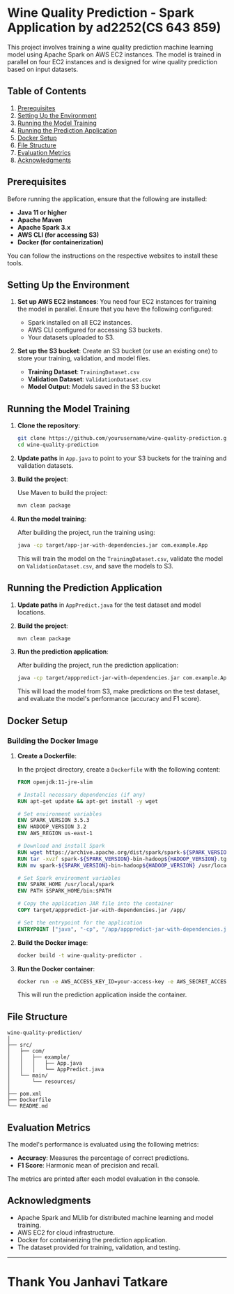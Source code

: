 # Wine Quality Prediction - Spark Application by ad2252(CS 643 859)

This project involves training a wine quality prediction machine learning model using Apache Spark on AWS EC2 instances. The model is trained in parallel on four EC2 instances and is designed for wine quality prediction based on input datasets.

## Table of Contents
1. [Prerequisites](#prerequisites)
2. [Setting Up the Environment](#setting-up-the-environment)
3. [Running the Model Training](#running-the-model-training)
4. [Running the Prediction Application](#running-the-prediction-application)
5. [Docker Setup](#docker-setup)
6. [File Structure](#file-structure)
7. [Evaluation Metrics](#evaluation-metrics)
8. [Acknowledgments](#acknowledgments)

## Prerequisites

Before running the application, ensure that the following are installed:

- **Java 11 or higher**
- **Apache Maven**
- **Apache Spark 3.x**
- **AWS CLI (for accessing S3)**
- **Docker (for containerization)**

You can follow the instructions on the respective websites to install these tools.

## Setting Up the Environment

1. **Set up AWS EC2 instances**: You need four EC2 instances for training the model in parallel. Ensure that you have the following configured:
   - Spark installed on all EC2 instances.
   - AWS CLI configured for accessing S3 buckets.
   - Your datasets uploaded to S3.
   
2. **Set up the S3 bucket**: Create an S3 bucket (or use an existing one) to store your training, validation, and model files.

   - **Training Dataset**: `TrainingDataset.csv`
   - **Validation Dataset**: `ValidationDataset.csv`
   - **Model Output**: Models saved in the S3 bucket

## Running the Model Training

1. **Clone the repository**:

   ```bash
   git clone https://github.com/yourusername/wine-quality-prediction.git
   cd wine-quality-prediction
   ```

2. **Update paths** in `App.java` to point to your S3 buckets for the training and validation datasets.

3. **Build the project**:

   Use Maven to build the project:

   ```bash
   mvn clean package
   ```

4. **Run the model training**:

   After building the project, run the training using:

   ```bash
   java -cp target/app-jar-with-dependencies.jar com.example.App
   ```

   This will train the model on the `TrainingDataset.csv`, validate the model on `ValidationDataset.csv`, and save the models to S3.

## Running the Prediction Application

1. **Update paths** in `AppPredict.java` for the test dataset and model locations.

2. **Build the project**:

   ```bash
   mvn clean package
   ```

3. **Run the prediction application**:

   After building the project, run the prediction application:

   ```bash
   java -cp target/apppredict-jar-with-dependencies.jar com.example.AppPredict
   ```

   This will load the model from S3, make predictions on the test dataset, and evaluate the model's performance (accuracy and F1 score).

## Docker Setup

### Building the Docker Image

1. **Create a Dockerfile**:

   In the project directory, create a `Dockerfile` with the following content:

   ```dockerfile
   FROM openjdk:11-jre-slim

   # Install necessary dependencies (if any)
   RUN apt-get update && apt-get install -y wget

   # Set environment variables
   ENV SPARK_VERSION 3.5.3
   ENV HADOOP_VERSION 3.2
   ENV AWS_REGION us-east-1

   # Download and install Spark
   RUN wget https://archive.apache.org/dist/spark/spark-${SPARK_VERSION}/spark-${SPARK_VERSION}-bin-hadoop${HADOOP_VERSION}.tgz
   RUN tar -xvzf spark-${SPARK_VERSION}-bin-hadoop${HADOOP_VERSION}.tgz
   RUN mv spark-${SPARK_VERSION}-bin-hadoop${HADOOP_VERSION} /usr/local/spark

   # Set Spark environment variables
   ENV SPARK_HOME /usr/local/spark
   ENV PATH $SPARK_HOME/bin:$PATH

   # Copy the application JAR file into the container
   COPY target/apppredict-jar-with-dependencies.jar /app/

   # Set the entrypoint for the application
   ENTRYPOINT ["java", "-cp", "/app/apppredict-jar-with-dependencies.jar", "com.example.AppPredict"]
   ```

2. **Build the Docker image**:

   ```bash
   docker build -t wine-quality-predictor .
   ```

3. **Run the Docker container**:

   ```bash
   docker run -e AWS_ACCESS_KEY_ID=your-access-key -e AWS_SECRET_ACCESS_KEY=your-secret-key -e AWS_DEFAULT_REGION=your-region wine-quality-predictor
   ```

   This will run the prediction application inside the container.

## File Structure

```
wine-quality-prediction/
│
├── src/
│   ├── com/
│   │   ├── example/
│   │   │   ├── App.java
│   │   │   └── AppPredict.java
│   └── main/
│       └── resources/
│
├── pom.xml
├── Dockerfile
└── README.md
```

## Evaluation Metrics

The model's performance is evaluated using the following metrics:
- **Accuracy**: Measures the percentage of correct predictions.
- **F1 Score**: Harmonic mean of precision and recall.

The metrics are printed after each model evaluation in the console.

## Acknowledgments

- Apache Spark and MLlib for distributed machine learning and model training.
- AWS EC2 for cloud infrastructure.
- Docker for containerizing the prediction application.
- The dataset provided for training, validation, and testing.

---
# Thank You Janhavi Tatkare
